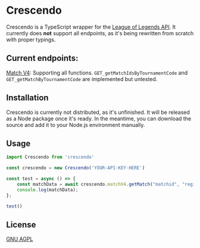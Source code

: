 # Crescendo
Crescendo is a TypeScript wrapper for the [League of Legends API](https://developer.riotgames.com/). It currently does **not** support all endpoints, as it's being rewritten from scratch with proper typings.

## Current endpoints:
[Match V4](https://developer.riotgames.com/apis#match-v4): Supporting all functions. `GET_getMatchIdsByTournamentCode` and `GET_getMatchByTournamentCode` are implemented but untested.

## Installation
Crescendo is currently not distributed, as it's unfinished. It will be released as a Node package once it's ready. In the meantime, you can download the source and add it to your Node.js environment manually.

## Usage
```typescript
import Crescendo from 'crescendo'

const crescendo = new Crescendo('YOUR-API-KEY-HERE')

const test = async () => {
    const matchData = await crescendo.matchV4.getMatch("matchid", "region");
    console.log(matchData);
};

test()
```

## License
[GNU AGPL](https://www.gnu.org/licenses/agpl-3.0.en.html)